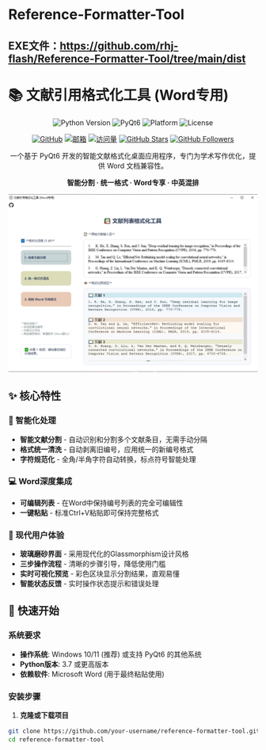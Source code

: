 # Reference-Formatter-Tool

## EXE文件：https://github.com/rhj-flash/Reference-Formatter-Tool/tree/main/dist

# 📚 文献引用格式化工具 (Word专用)

<div align="center">

![Python Version](https://img.shields.io/badge/Python-3.7%2B-blue)
![PyQt6](https://img.shields.io/badge/PyQt6-GUI%20Framework-green)
![Platform](https://img.shields.io/badge/Platform-Windows%2010%2F11-lightgrey)
![License](https://img.shields.io/badge/License-MIT-yellow)

[![GitHub](https://img.shields.io/badge/GitHub-rhj--flash-181717?style=for-the-badge&logo=github)](https://github.com/rhj-flash)
[![邮箱](https://img.shields.io/badge/邮箱-rhjflash@gmail.com-red?style=for-the-badge&logo=gmail)](mailto:rhjflash@gmail.com)
[![访问量](https://komarev.com/ghpvc/?username=rhj-flash&color=blue&style=for-the-badge)](https://github.com/rhj-flash)
[![GitHub Stars](https://img.shields.io/github/stars/rhj-flash?style=for-the-badge&logo=github&color=yellow)](https://github.com/rhj-flash)
[![GitHub Followers](https://img.shields.io/github/followers/rhj-flash?style=for-the-badge&logo=github&color=green)](https://github.com/rhj-flash)

一个基于 PyQt6 开发的智能文献格式化桌面应用程序，专门为学术写作优化，提供 Word 文档兼容性。

**智能分割 · 统一格式 · Word专享 · 中英混排**

![软件界面截图](https://github.com/rhj-flash/Reference-Formatter-Tool/blob/main/example/1.png)

</div>

## ✨ 核心特性

### 🎯 智能化处理
- **智能文献分割** - 自动识别和分割多个文献条目，无需手动分隔
- **格式统一清洗** - 自动剥离旧编号，应用统一的新编号格式
- **字符规范化** - 全角/半角字符自动转换，标点符号智能处理

### 💻 Word深度集成
- **可编辑列表** - 在Word中保持编号列表的完全可编辑性
- **一键粘贴** - 标准Ctrl+V粘贴即可保持完整格式

### 🎨 现代用户体验
- **玻璃磨砂界面** - 采用现代化的Glassmorphism设计风格
- **三步操作流程** - 清晰的步骤引导，降低使用门槛
- **实时可视化预览** - 彩色区块显示分割结果，直观易懂
- **智能状态反馈** - 实时操作状态提示和错误处理

## 🚀 快速开始

### 系统要求
- **操作系统**: Windows 10/11 (推荐) 或支持 PyQt6 的其他系统
- **Python版本**: 3.7 或更高版本
- **依赖软件**: Microsoft Word (用于最终粘贴使用)

### 安装步骤

1. **克隆或下载项目**
```bash
git clone https://github.com/your-username/reference-formatter-tool.git
cd reference-formatter-tool

